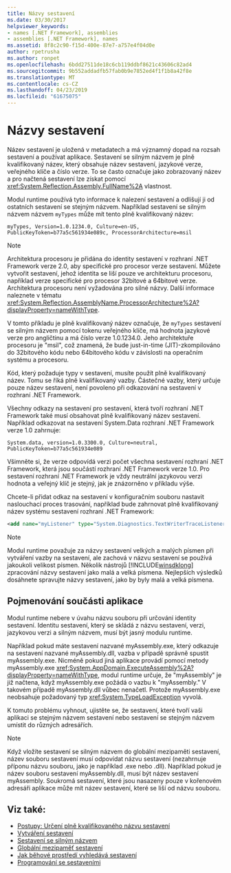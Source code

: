 ```yaml
---
title: Názvy sestavení
ms.date: 03/30/2017
helpviewer_keywords:
- names [.NET Framework], assemblies
- assemblies [.NET Framework], names
ms.assetid: 8f8c2c90-f15d-400e-87e7-a757e4f04d0e
author: rpetrusha
ms.author: ronpet
ms.openlocfilehash: 6bdd27511de18c6cb119ddbf8621c43606c82ad4
ms.sourcegitcommit: 9b552addadfb57fab0b9e7852ed4f1f1b8a42f8e
ms.translationtype: MT
ms.contentlocale: cs-CZ
ms.lasthandoff: 04/23/2019
ms.locfileid: "61675075"
---
```

# <a name="assembly-names"></a>Názvy sestavení
Název sestavení je uložená v metadatech a má významný dopad na rozsah sestavení a používat aplikace. Sestavení se silným názvem je plně kvalifikovaný název, který obsahuje název sestavení, jazykové verze, veřejného klíče a číslo verze. To se často označuje jako zobrazovaný název a pro načtená sestavení lze získat pomocí <xref:System.Reflection.Assembly.FullName%2A> vlastnost.  
  
 Modul runtime používá tyto informace k nalezení sestavení a odlišují ji od ostatních sestavení se stejným názvem. Například sestavení se silným názvem názvem `myTypes` může mít tento plně kvalifikovaný název:  
  
```  
myTypes, Version=1.0.1234.0, Culture=en-US, PublicKeyToken=b77a5c561934e089c, ProcessorArchitecture=msil  
```  
  
> [!NOTE]
>  Architektura procesoru je přidána do identity sestavení v rozhraní .NET Framework verze 2.0, aby specifické pro procesor verze sestavení. Můžete vytvořit sestavení, jehož identita se liší pouze ve architekturu procesoru, například verze specifické pro procesor 32bitové a 64bitové verze. Architektura procesoru není vyžadována pro silné názvy. Další informace naleznete v tématu <xref:System.Reflection.AssemblyName.ProcessorArchitecture%2A?displayProperty=nameWithType>.  
  
 V tomto příkladu je plně kvalifikovaný název označuje, že `myTypes` sestavení se silným názvem pomocí tokenu veřejného klíče, má hodnota jazykové verze pro angličtinu a má číslo verze 1.0.1234.0. Jeho architektuře procesoru je "msil", což znamená, že bude just-in-time (JIT)-zkompilováno do 32bitového kódu nebo 64bitového kódu v závislosti na operačním systému a procesoru.  
  
 Kód, který požaduje typy v sestavení, musíte použít plně kvalifikovaný název. Tomu se říká plně kvalifikovaný vazby. Částečné vazby, který určuje pouze název sestavení, není povoleno při odkazování na sestavení v rozhraní .NET Framework.  
  
 Všechny odkazy na sestavení pro sestavení, která tvoří rozhraní .NET Framework také musí obsahovat plně kvalifikovaný název sestavení. Například odkazovat na sestavení System.Data rozhraní .NET Framework verze 1.0 zahrnuje:  
  
```  
System.data, version=1.0.3300.0, Culture=neutral, PublicKeyToken=b77a5c561934e089  
```  
  
 Všimněte si, že verze odpovídá verzi počet všechna sestavení rozhraní .NET Framework, která jsou součástí rozhraní .NET Framework verze 1.0. Pro sestavení rozhraní .NET Framework je vždy neutrální jazykovou verzi hodnota a veřejný klíč je stejný, jak je znázorněno v příkladu výše.  
  
 Chcete-li přidat odkaz na sestavení v konfiguračním souboru nastavit naslouchací proces trasování, například bude zahrnovat plně kvalifikovaný název systému sestavení rozhraní .NET Framework:  
  
```xml  
<add name="myListener" type="System.Diagnostics.TextWriterTraceListener, System, Version=1.0.3300.0, Culture=neutral, PublicKeyToken=b77a5c561934e089" initializeData="c:\myListener.log" />  
```  
  
> [!NOTE]
>  Modul runtime považuje za názvy sestavení velkých a malých písmen při vytváření vazby na sestavení, ale zachová v názvu sestavení se používá jakoukoli velikost písmen. Několik nástrojů [!INCLUDE[winsdklong](../../../includes/winsdklong-md.md)] zpracování názvy sestavení jako malá a velká písmena. Nejlepších výsledků dosáhnete spravujte názvy sestavení, jako by byly malá a velká písmena.  
  
## <a name="naming-application-components"></a>Pojmenování součásti aplikace  
 Modul runtime nebere v úvahu názvu souboru při určování identity sestavení. Identitu sestavení, který se skládá z názvu sestavení, verzi, jazykovou verzi a silným názvem, musí být jasný modulu runtime.  
  
 Například pokud máte sestavení nazvané myAssembly.exe, který odkazuje na sestavení nazvané myAssembly.dll, vazba v případě správně spustit myAssembly.exe. Nicméně pokud jiná aplikace provádí pomocí metody myAssembly.exe <xref:System.AppDomain.ExecuteAssembly%2A?displayProperty=nameWithType>, modul runtime určuje, že "myAssembly" je již načtena, když myAssembly.exe požádá o vazbu k "myAssembly." V takovém případě myAssembly.dll vůbec nenačetl. Protože myAssembly.exe neobsahuje požadovaný typ <xref:System.TypeLoadException> vyvolá.  
  
 K tomuto problému vyhnout, ujistěte se, že sestavení, které tvoří vaši aplikaci se stejným názvem sestavení nebo sestavení se stejným názvem umístit do různých adresářích.  
  
> [!NOTE]
>  Když vložíte sestavení se silným názvem do globální mezipaměti sestavení, název souboru sestavení musí odpovídat názvu sestavení (nezahrnuje příponu názvu souboru, jako je například .exe nebo .dll). Například pokud je název souboru sestavení myAssembly.dll, musí být název sestavení myAssembly. Soukromá sestavení, které jsou nasazeny pouze v kořenovém adresáři aplikace může mít název sestavení, které se liší od názvu souboru.  
  
## <a name="see-also"></a>Viz také:

- [Postupy: Určení plně kvalifikovaného názvu sestavení](../../../docs/framework/app-domains/how-to-determine-assembly-fully-qualified-name.md)
- [Vytváření sestavení](../../../docs/framework/app-domains/create-assemblies.md)
- [Sestavení se silným názvem](../../../docs/framework/app-domains/strong-named-assemblies.md)
- [Globální mezipaměť sestavení](../../../docs/framework/app-domains/gac.md)
- [Jak běhové prostředí vyhledává sestavení](../../../docs/framework/deployment/how-the-runtime-locates-assemblies.md)
- [Programování se sestaveními](../../../docs/framework/app-domains/programming-with-assemblies.md)
